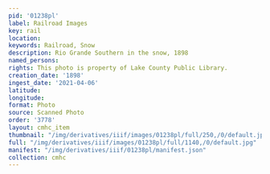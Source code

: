 ```yaml
---
pid: '01238pl'
label: Railroad Images
key: rail
location: 
keywords: Railroad, Snow
description: Rio Grande Southern in the snow, 1898
named_persons: 
rights: This photo is property of Lake County Public Library.
creation_date: '1898'
ingest_date: '2021-04-06'
latitude: 
longitude: 
format: Photo
source: Scanned Photo
order: '3778'
layout: cmhc_item
thumbnail: "/img/derivatives/iiif/images/01238pl/full/250,/0/default.jpg"
full: "/img/derivatives/iiif/images/01238pl/full/1140,/0/default.jpg"
manifest: "/img/derivatives/iiif/01238pl/manifest.json"
collection: cmhc
---
```


